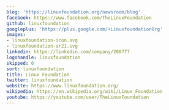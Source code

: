 ```yaml
---
blog: 'https://linuxfoundation.org/newsroom/blog'
facebook: https://www.facebook.com/TheLinuxFoundation
github: linuxfoundation
googleplus: 'https://plus.google.com/+LinuxfoundationOrg'
images:
- linuxfoundation-icon.svg
- linuxfoundation-ar21.svg
linkedin: https://linkedin.com/company/208777
logohandle: linuxfoundation
skipped: 0
sort: linuxfoundation
title: Linux Foundation
twitter: linuxfoundation
website: https://www.linuxfoundation.org/
wikipedia: https://en.wikipedia.org/wiki/Linux_Foundation
youtube: https://youtube.com/user/TheLinuxFoundation
---
```

